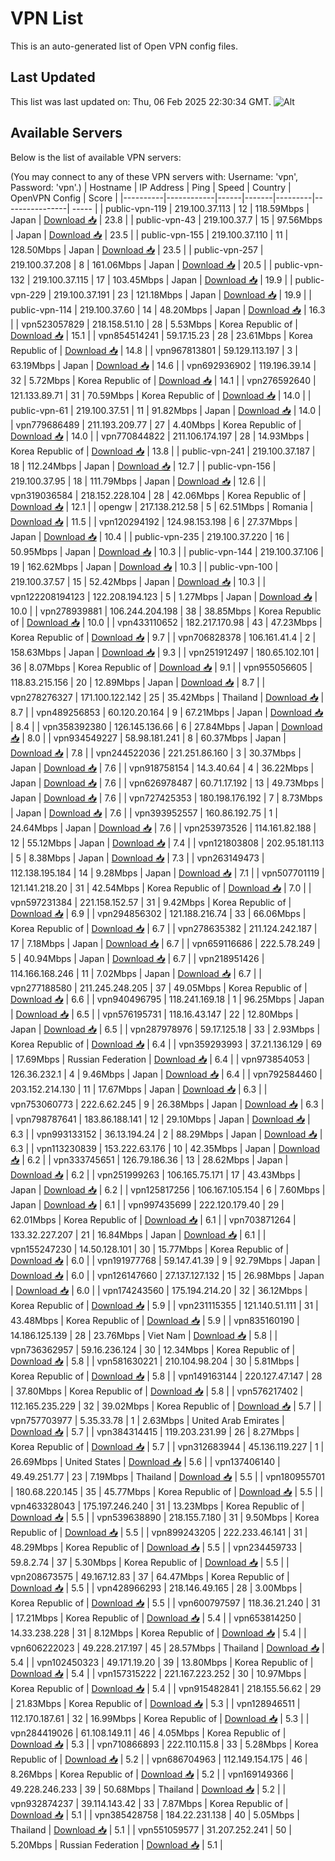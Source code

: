 # VPN List

This is an auto-generated list of Open VPN config files.

## Last Updated

This list was last updated on: Thu, 06 Feb 2025 22:30:34 GMT.
![Alt](https://repobeats.axiom.co/api/embed/186b98318ef1479477931607c1ad7d823f12451f.svg "Repobeats analytics image")

## Available Servers

Below is the list of available VPN servers:

(You may connect to any of these VPN servers with: Username: 'vpn', Password: 'vpn'.)
| Hostname | IP Address | Ping | Speed | Country | OpenVPN Config | Score |
|----------|------------|------|-------|---------|----------------| ----- |
| public-vpn-119 | 219.100.37.113 | 12 | 118.59Mbps | Japan | [Download 📥](./configs/server_0_JP.ovpn) | 23.8 |
| public-vpn-43 | 219.100.37.7 | 15 | 97.56Mbps | Japan | [Download 📥](./configs/server_1_JP.ovpn) | 23.5 |
| public-vpn-155 | 219.100.37.110 | 11 | 128.50Mbps | Japan | [Download 📥](./configs/server_2_JP.ovpn) | 23.5 |
| public-vpn-257 | 219.100.37.208 | 8 | 161.06Mbps | Japan | [Download 📥](./configs/server_3_JP.ovpn) | 20.5 |
| public-vpn-132 | 219.100.37.115 | 17 | 103.45Mbps | Japan | [Download 📥](./configs/server_4_JP.ovpn) | 19.9 |
| public-vpn-229 | 219.100.37.191 | 23 | 121.18Mbps | Japan | [Download 📥](./configs/server_5_JP.ovpn) | 19.9 |
| public-vpn-114 | 219.100.37.60 | 14 | 48.20Mbps | Japan | [Download 📥](./configs/server_6_JP.ovpn) | 16.3 |
| vpn523057829 | 218.158.51.10 | 28 | 5.53Mbps | Korea Republic of | [Download 📥](./configs/server_7_KR.ovpn) | 15.1 |
| vpn854514241 | 59.17.15.23 | 28 | 23.61Mbps | Korea Republic of | [Download 📥](./configs/server_8_KR.ovpn) | 14.8 |
| vpn967813801 | 59.129.113.197 | 3 | 63.19Mbps | Japan | [Download 📥](./configs/server_9_JP.ovpn) | 14.6 |
| vpn692936902 | 119.196.39.14 | 32 | 5.72Mbps | Korea Republic of | [Download 📥](./configs/server_10_KR.ovpn) | 14.1 |
| vpn276592640 | 121.133.89.71 | 31 | 70.59Mbps | Korea Republic of | [Download 📥](./configs/server_11_KR.ovpn) | 14.0 |
| public-vpn-61 | 219.100.37.51 | 11 | 91.82Mbps | Japan | [Download 📥](./configs/server_12_JP.ovpn) | 14.0 |
| vpn779686489 | 211.193.209.77 | 27 | 4.40Mbps | Korea Republic of | [Download 📥](./configs/server_13_KR.ovpn) | 14.0 |
| vpn770844822 | 211.106.174.197 | 28 | 14.93Mbps | Korea Republic of | [Download 📥](./configs/server_14_KR.ovpn) | 13.8 |
| public-vpn-241 | 219.100.37.187 | 18 | 112.24Mbps | Japan | [Download 📥](./configs/server_15_JP.ovpn) | 12.7 |
| public-vpn-156 | 219.100.37.95 | 18 | 111.79Mbps | Japan | [Download 📥](./configs/server_16_JP.ovpn) | 12.6 |
| vpn319036584 | 218.152.228.104 | 28 | 42.06Mbps | Korea Republic of | [Download 📥](./configs/server_17_KR.ovpn) | 12.1 |
| opengw | 217.138.212.58 | 5 | 62.51Mbps | Romania | [Download 📥](./configs/server_18_RO.ovpn) | 11.5 |
| vpn120294192 | 124.98.153.198 | 6 | 27.37Mbps | Japan | [Download 📥](./configs/server_19_JP.ovpn) | 10.4 |
| public-vpn-235 | 219.100.37.220 | 16 | 50.95Mbps | Japan | [Download 📥](./configs/server_20_JP.ovpn) | 10.3 |
| public-vpn-144 | 219.100.37.106 | 19 | 162.62Mbps | Japan | [Download 📥](./configs/server_21_JP.ovpn) | 10.3 |
| public-vpn-100 | 219.100.37.57 | 15 | 52.42Mbps | Japan | [Download 📥](./configs/server_22_JP.ovpn) | 10.3 |
| vpn122208194123 | 122.208.194.123 | 5 | 1.27Mbps | Japan | [Download 📥](./configs/server_23_JP.ovpn) | 10.0 |
| vpn278939881 | 106.244.204.198 | 38 | 38.85Mbps | Korea Republic of | [Download 📥](./configs/server_24_KR.ovpn) | 10.0 |
| vpn433110652 | 182.217.170.98 | 43 | 47.23Mbps | Korea Republic of | [Download 📥](./configs/server_25_KR.ovpn) | 9.7 |
| vpn706828378 | 106.161.41.4 | 2 | 158.63Mbps | Japan | [Download 📥](./configs/server_26_JP.ovpn) | 9.3 |
| vpn251912497 | 180.65.102.101 | 36 | 8.07Mbps | Korea Republic of | [Download 📥](./configs/server_27_KR.ovpn) | 9.1 |
| vpn955056605 | 118.83.215.156 | 20 | 12.89Mbps | Japan | [Download 📥](./configs/server_28_JP.ovpn) | 8.7 |
| vpn278276327 | 171.100.122.142 | 25 | 35.42Mbps | Thailand | [Download 📥](./configs/server_29_TH.ovpn) | 8.7 |
| vpn489256853 | 60.120.20.164 | 9 | 67.21Mbps | Japan | [Download 📥](./configs/server_30_JP.ovpn) | 8.4 |
| vpn358392380 | 126.145.136.66 | 6 | 27.84Mbps | Japan | [Download 📥](./configs/server_31_JP.ovpn) | 8.0 |
| vpn934549227 | 58.98.181.241 | 8 | 60.37Mbps | Japan | [Download 📥](./configs/server_32_JP.ovpn) | 7.8 |
| vpn244522036 | 221.251.86.160 | 3 | 30.37Mbps | Japan | [Download 📥](./configs/server_33_JP.ovpn) | 7.6 |
| vpn918758154 | 14.3.40.64 | 4 | 36.22Mbps | Japan | [Download 📥](./configs/server_34_JP.ovpn) | 7.6 |
| vpn626978487 | 60.71.17.192 | 13 | 49.73Mbps | Japan | [Download 📥](./configs/server_35_JP.ovpn) | 7.6 |
| vpn727425353 | 180.198.176.192 | 7 | 8.73Mbps | Japan | [Download 📥](./configs/server_36_JP.ovpn) | 7.6 |
| vpn393952557 | 160.86.192.75 | 1 | 24.64Mbps | Japan | [Download 📥](./configs/server_37_JP.ovpn) | 7.6 |
| vpn253973526 | 114.161.82.188 | 12 | 55.12Mbps | Japan | [Download 📥](./configs/server_38_JP.ovpn) | 7.4 |
| vpn121803808 | 202.95.181.113 | 5 | 8.38Mbps | Japan | [Download 📥](./configs/server_39_JP.ovpn) | 7.3 |
| vpn263149473 | 112.138.195.184 | 14 | 9.28Mbps | Japan | [Download 📥](./configs/server_40_JP.ovpn) | 7.1 |
| vpn507701119 | 121.141.218.20 | 31 | 42.54Mbps | Korea Republic of | [Download 📥](./configs/server_41_KR.ovpn) | 7.0 |
| vpn597231384 | 221.158.152.57 | 31 | 9.42Mbps | Korea Republic of | [Download 📥](./configs/server_42_KR.ovpn) | 6.9 |
| vpn294856302 | 121.188.216.74 | 33 | 66.06Mbps | Korea Republic of | [Download 📥](./configs/server_43_KR.ovpn) | 6.7 |
| vpn278635382 | 211.124.242.187 | 17 | 7.18Mbps | Japan | [Download 📥](./configs/server_44_JP.ovpn) | 6.7 |
| vpn659116686 | 222.5.78.249 | 5 | 40.94Mbps | Japan | [Download 📥](./configs/server_45_JP.ovpn) | 6.7 |
| vpn218951426 | 114.166.168.246 | 11 | 7.02Mbps | Japan | [Download 📥](./configs/server_46_JP.ovpn) | 6.7 |
| vpn277188580 | 211.245.248.205 | 37 | 49.05Mbps | Korea Republic of | [Download 📥](./configs/server_47_KR.ovpn) | 6.6 |
| vpn940496795 | 118.241.169.18 | 1 | 96.25Mbps | Japan | [Download 📥](./configs/server_48_JP.ovpn) | 6.5 |
| vpn576195731 | 118.16.43.147 | 22 | 12.80Mbps | Japan | [Download 📥](./configs/server_49_JP.ovpn) | 6.5 |
| vpn287978976 | 59.17.125.18 | 33 | 2.93Mbps | Korea Republic of | [Download 📥](./configs/server_50_KR.ovpn) | 6.4 |
| vpn359293993 | 37.21.136.129 | 69 | 17.69Mbps | Russian Federation | [Download 📥](./configs/server_51_RU.ovpn) | 6.4 |
| vpn973854053 | 126.36.232.1 | 4 | 9.46Mbps | Japan | [Download 📥](./configs/server_52_JP.ovpn) | 6.4 |
| vpn792584460 | 203.152.214.130 | 11 | 17.67Mbps | Japan | [Download 📥](./configs/server_53_JP.ovpn) | 6.3 |
| vpn753060773 | 222.6.62.245 | 9 | 26.38Mbps | Japan | [Download 📥](./configs/server_54_JP.ovpn) | 6.3 |
| vpn798787641 | 183.86.188.141 | 12 | 29.10Mbps | Japan | [Download 📥](./configs/server_55_JP.ovpn) | 6.3 |
| vpn993133152 | 36.13.194.24 | 2 | 88.29Mbps | Japan | [Download 📥](./configs/server_56_JP.ovpn) | 6.3 |
| vpn113230839 | 153.222.63.176 | 10 | 42.35Mbps | Japan | [Download 📥](./configs/server_57_JP.ovpn) | 6.2 |
| vpn333745651 | 126.79.186.36 | 13 | 28.62Mbps | Japan | [Download 📥](./configs/server_58_JP.ovpn) | 6.2 |
| vpn251999263 | 106.165.75.171 | 17 | 43.43Mbps | Japan | [Download 📥](./configs/server_59_JP.ovpn) | 6.2 |
| vpn125817256 | 106.167.105.154 | 6 | 7.60Mbps | Japan | [Download 📥](./configs/server_60_JP.ovpn) | 6.1 |
| vpn997435699 | 222.120.179.40 | 29 | 62.01Mbps | Korea Republic of | [Download 📥](./configs/server_61_KR.ovpn) | 6.1 |
| vpn703871264 | 133.32.227.207 | 21 | 16.84Mbps | Japan | [Download 📥](./configs/server_62_JP.ovpn) | 6.1 |
| vpn155247230 | 14.50.128.101 | 30 | 15.77Mbps | Korea Republic of | [Download 📥](./configs/server_63_KR.ovpn) | 6.0 |
| vpn191977768 | 59.147.41.39 | 9 | 92.79Mbps | Japan | [Download 📥](./configs/server_64_JP.ovpn) | 6.0 |
| vpn126147660 | 27.137.127.132 | 15 | 26.98Mbps | Japan | [Download 📥](./configs/server_65_JP.ovpn) | 6.0 |
| vpn174243560 | 175.194.214.20 | 32 | 36.12Mbps | Korea Republic of | [Download 📥](./configs/server_66_KR.ovpn) | 5.9 |
| vpn231115355 | 121.140.51.111 | 31 | 43.48Mbps | Korea Republic of | [Download 📥](./configs/server_67_KR.ovpn) | 5.9 |
| vpn835160190 | 14.186.125.139 | 28 | 23.76Mbps | Viet Nam | [Download 📥](./configs/server_68_VN.ovpn) | 5.8 |
| vpn736362957 | 59.16.236.124 | 30 | 12.34Mbps | Korea Republic of | [Download 📥](./configs/server_69_KR.ovpn) | 5.8 |
| vpn581630221 | 210.104.98.204 | 30 | 5.81Mbps | Korea Republic of | [Download 📥](./configs/server_70_KR.ovpn) | 5.8 |
| vpn149163144 | 220.127.47.147 | 28 | 37.80Mbps | Korea Republic of | [Download 📥](./configs/server_71_KR.ovpn) | 5.8 |
| vpn576217402 | 112.165.235.229 | 32 | 39.02Mbps | Korea Republic of | [Download 📥](./configs/server_72_KR.ovpn) | 5.7 |
| vpn757703977 | 5.35.33.78 | 1 | 2.63Mbps | United Arab Emirates | [Download 📥](./configs/server_73_AE.ovpn) | 5.7 |
| vpn384314415 | 119.203.231.99 | 26 | 8.27Mbps | Korea Republic of | [Download 📥](./configs/server_74_KR.ovpn) | 5.7 |
| vpn312683944 | 45.136.119.227 | 1 | 26.69Mbps | United States | [Download 📥](./configs/server_75_US.ovpn) | 5.6 |
| vpn137406140 | 49.49.251.77 | 23 | 7.19Mbps | Thailand | [Download 📥](./configs/server_76_TH.ovpn) | 5.5 |
| vpn180955701 | 180.68.220.145 | 35 | 45.77Mbps | Korea Republic of | [Download 📥](./configs/server_77_KR.ovpn) | 5.5 |
| vpn463328043 | 175.197.246.240 | 31 | 13.23Mbps | Korea Republic of | [Download 📥](./configs/server_78_KR.ovpn) | 5.5 |
| vpn539638890 | 218.155.7.180 | 31 | 9.50Mbps | Korea Republic of | [Download 📥](./configs/server_79_KR.ovpn) | 5.5 |
| vpn899243205 | 222.233.46.141 | 31 | 48.29Mbps | Korea Republic of | [Download 📥](./configs/server_80_KR.ovpn) | 5.5 |
| vpn234459733 | 59.8.2.74 | 37 | 5.30Mbps | Korea Republic of | [Download 📥](./configs/server_81_KR.ovpn) | 5.5 |
| vpn208673575 | 49.167.12.83 | 37 | 64.47Mbps | Korea Republic of | [Download 📥](./configs/server_82_KR.ovpn) | 5.5 |
| vpn428966293 | 218.146.49.165 | 28 | 3.00Mbps | Korea Republic of | [Download 📥](./configs/server_83_KR.ovpn) | 5.5 |
| vpn600797597 | 118.36.21.240 | 31 | 17.21Mbps | Korea Republic of | [Download 📥](./configs/server_84_KR.ovpn) | 5.4 |
| vpn653814250 | 14.33.238.228 | 31 | 8.12Mbps | Korea Republic of | [Download 📥](./configs/server_85_KR.ovpn) | 5.4 |
| vpn606222023 | 49.228.217.197 | 45 | 28.57Mbps | Thailand | [Download 📥](./configs/server_86_TH.ovpn) | 5.4 |
| vpn102450323 | 49.171.19.20 | 39 | 13.80Mbps | Korea Republic of | [Download 📥](./configs/server_87_KR.ovpn) | 5.4 |
| vpn157315222 | 221.167.223.252 | 30 | 10.97Mbps | Korea Republic of | [Download 📥](./configs/server_88_KR.ovpn) | 5.4 |
| vpn915482841 | 218.155.56.62 | 29 | 21.83Mbps | Korea Republic of | [Download 📥](./configs/server_89_KR.ovpn) | 5.3 |
| vpn128946511 | 112.170.187.61 | 32 | 16.99Mbps | Korea Republic of | [Download 📥](./configs/server_90_KR.ovpn) | 5.3 |
| vpn284419026 | 61.108.149.11 | 46 | 4.05Mbps | Korea Republic of | [Download 📥](./configs/server_91_KR.ovpn) | 5.3 |
| vpn710866893 | 222.110.115.8 | 33 | 5.28Mbps | Korea Republic of | [Download 📥](./configs/server_92_KR.ovpn) | 5.2 |
| vpn686704963 | 112.149.154.175 | 46 | 8.26Mbps | Korea Republic of | [Download 📥](./configs/server_93_KR.ovpn) | 5.2 |
| vpn169149366 | 49.228.246.233 | 39 | 50.68Mbps | Thailand | [Download 📥](./configs/server_94_TH.ovpn) | 5.2 |
| vpn932874237 | 39.114.143.42 | 33 | 7.87Mbps | Korea Republic of | [Download 📥](./configs/server_95_KR.ovpn) | 5.1 |
| vpn385428758 | 184.22.231.138 | 40 | 5.05Mbps | Thailand | [Download 📥](./configs/server_96_TH.ovpn) | 5.1 |
| vpn551059577 | 31.207.252.241 | 50 | 5.20Mbps | Russian Federation | [Download 📥](./configs/server_97_RU.ovpn) | 5.1 |
